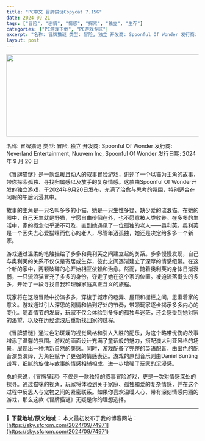 ```yaml
---
title: "PC中文 冒牌猫谜Copycat 7.15G"
date: 2024-09-21
tags: ["冒险", "剧情", "情感", "探索", "独立", "生存"]
categories: ["PC游戏下载", "PC游戏专区"]
excerpt: "名称: 冒牌猫谜 类型: 冒险, 独立 开发商: Spoonful Of Wonder 发行商: Neverland Entertainment, Nuuvem Inc, Spoonful Of Wonder 发行日期: 2024 年 9 月 20 日 《冒牌猫谜》是一款温暖且动人的叙事冒险游戏，讲&hellip;"
layout: post
---
```


<img class="aligncenter size-full wp-image-74972" src="https://sky.sfcrom.com/wp-content/uploads/2024/09/2024092105424171.webp" alt="" width="660" height="215" />

名称: 冒牌猫谜
类型: 冒险, 独立
开发商: Spoonful Of Wonder
发行商: Neverland Entertainment, Nuuvem Inc, Spoonful Of Wonder
发行日期: 2024 年 9 月 20 日

《冒牌猫谜》是一款温暖且动人的叙事冒险游戏，讲述了一个以猫为主角的故事，带你探索孤独、寻找归属感以及放手的复杂情感。这款由Spoonful Of Wonder开发的独立游戏，于2024年9月20日发布，充满了治愈与思考的氛围，特别适合在闲暇的午后沉浸其中。

故事的主角是一只名叫多多的小猫，她是一只生性多疑、缺少爱的流浪猫。在她的眼中，自己天生就是野猫，宁愿自由徘徊在外，也不愿意被人类收养。在多多的生活中，家的概念似乎遥不可及，直到她遇见了一位孤独的老人——奥利芙。奥利芙是一个因失去心爱猫咪而伤心的老人，尽管年迈孤独，她还是决定给多多一个新家。

游戏通过温柔的笔触描绘了多多和奥利芙之间建立起的关系。多多慢慢发现，自己与奥利芙的关系不仅仅是寄居或生存，彼此之间逐渐建立了深厚的情感纽带。在这个新的家中，两颗破碎的心开始相互依赖和治愈。然而，随着奥利芙的身体日渐衰弱，一只流浪猫冒充了多多的身份，夺走了她在这个家的位置。被迫流落街头的多多，开始了一段寻找自我和理解家庭真正含义的旅程。

玩家将在这段冒险中扮演多多，穿梭于城市的巷弄、屋顶和栅栏之间，思索着家的意义。游戏通过引人深思的剧情和恰到好处的节奏，带领玩家逐步揭示多多内心的变化。随着情节的发展，玩家不仅会体验到多多的孤独与迷茫，还会感受到她对家的渴望，以及在历经流浪后重新找回家的过程。

《冒牌猫谜》通过色彩斑斓的视觉风格和引人入胜的配乐，为这个略带忧伤的故事增添了温馨的氛围。游戏的画面设计充满了童话般的魅力，搭配澳大利亚风格的场景，展现出一种清新自然的美感。同时，游戏配备了完整的英语配音，由出色的配音演员演绎，为角色赋予了更强的情感表达。游戏的原创音乐则由Daniel Bunting谱写，细腻的旋律与故事的情感相辅相成，进一步增强了玩家的沉浸感。

总的来说，《冒牌猫谜》不仅是一款独特的叙事冒险游戏，更是一次对情感深处的探寻。通过猫咪的视角，玩家将体验到关于家庭、孤独和爱的复杂情感，并在这个过程中反思人与宠物之间的紧密联系。如果你喜欢温暖人心、带有深刻情感内涵的游戏，那么这款《冒牌猫谜》无疑是你的理想选择。

---
📖 **下载地址/原文地址：** 本文最初发布于我的博客网站：[https://sky.sfcrom.com/2024/09/74971](https://sky.sfcrom.com/2024/09/74971)

